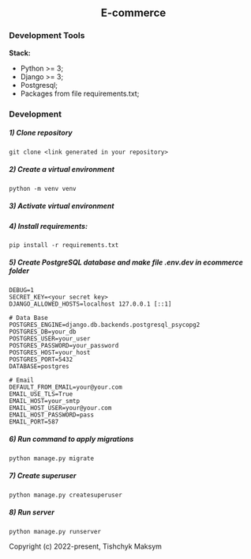 <h2 align="center">E-commerce</h2>


### Development Tools

**Stack:**
- Python >= 3;
- Django >= 3;
- Postgresql;
- Packages from file requirements.txt;

### Development

##### 1) Clone repository

    git clone <link generated in your repository>

##### 2) Create a virtual environment

    python -m venv venv
    
##### 3) Activate virtual environment

##### 4) Install requirements:

    pip install -r requirements.txt

##### 5) Create PostgreSQL database and make file .env.dev in ecommerce folder

    DEBUG=1
    SECRET_KEY=<your secret key>
    DJANGO_ALLOWED_HOSTS=localhost 127.0.0.1 [::1]

    # Data Base
    POSTGRES_ENGINE=django.db.backends.postgresql_psycopg2
    POSTGRES_DB=your_db
    POSTGRES_USER=your_user
    POSTGRES_PASSWORD=your_password
    POSTGRES_HOST=your_host
    POSTGRES_PORT=5432
    DATABASE=postgres
    
    # Email
    DEFAULT_FROM_EMAIL=your@your.com
    EMAIL_USE_TLS=True
    EMAIL_HOST=your_smtp
    EMAIL_HOST_USER=your@your.com
    EMAIL_HOST_PASSWORD=pass
    EMAIL_PORT=587

##### 6) Run command to apply migrations

    python manage.py migrate
    
##### 7) Create superuser

    python manage.py createsuperuser
    
##### 8) Run server

    python manage.py runserver



Copyright (c) 2022-present, Tishchyk Maksym
